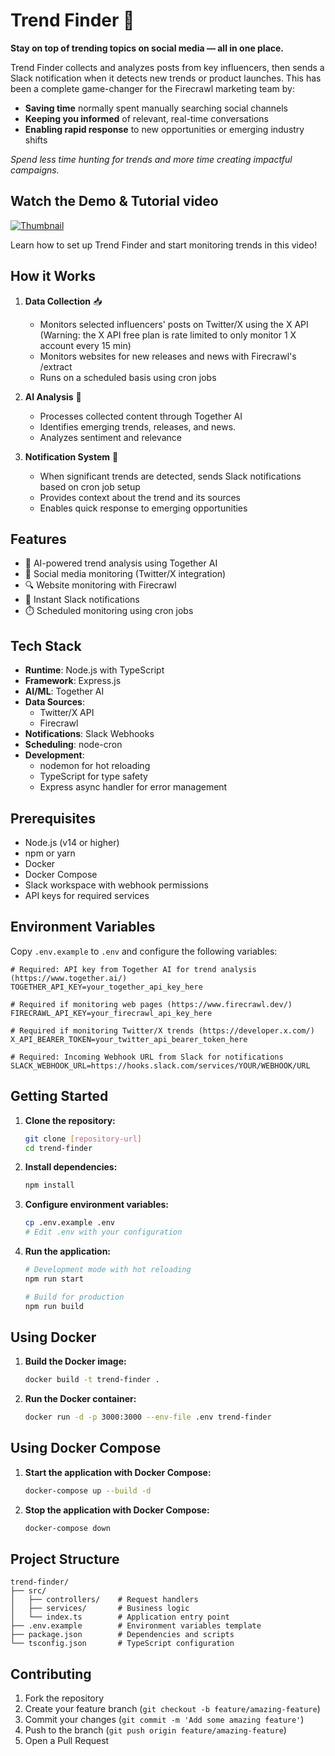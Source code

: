 # Trend Finder 🔦

**Stay on top of trending topics on social media — all in one place.**

Trend Finder collects and analyzes posts from key influencers, then sends a Slack notification when it detects new trends or product launches. This has been a complete game-changer for the Firecrawl marketing team by:

- **Saving time** normally spent manually searching social channels
- **Keeping you informed** of relevant, real-time conversations
- **Enabling rapid response** to new opportunities or emerging industry shifts

_Spend less time hunting for trends and more time creating impactful campaigns._

## Watch the Demo & Tutorial video

[![Thumbnail](https://i.ytimg.com/vi/puimQSun92g/hqdefault.jpg)](https://www.youtube.com/watch?v=puimQSun92g)

Learn how to set up Trend Finder and start monitoring trends in this video!

## How it Works

1. **Data Collection** 📥
   - Monitors selected influencers' posts on Twitter/X using the X API (Warning: the X API free plan is rate limited to only monitor 1 X account every 15 min)
   - Monitors websites for new releases and news with Firecrawl's /extract
   - Runs on a scheduled basis using cron jobs

2. **AI Analysis** 🧠
   - Processes collected content through Together AI
   - Identifies emerging trends, releases, and news.
   - Analyzes sentiment and relevance

3. **Notification System** 📢
   - When significant trends are detected, sends Slack notifications based on cron job setup
   - Provides context about the trend and its sources
   - Enables quick response to emerging opportunities

## Features

- 🤖 AI-powered trend analysis using Together AI
- 📱 Social media monitoring (Twitter/X integration)
- 🔍 Website monitoring with Firecrawl
- 💬 Instant Slack notifications
- ⏱️ Scheduled monitoring using cron jobs

## Tech Stack

- **Runtime**: Node.js with TypeScript
- **Framework**: Express.js
- **AI/ML**: Together AI
- **Data Sources**:
  - Twitter/X API
  - Firecrawl
- **Notifications**: Slack Webhooks
- **Scheduling**: node-cron
- **Development**:
  - nodemon for hot reloading
  - TypeScript for type safety
  - Express async handler for error management

## Prerequisites

- Node.js (v14 or higher)
- npm or yarn
- Docker
- Docker Compose
- Slack workspace with webhook permissions
- API keys for required services

## Environment Variables

Copy `.env.example` to `.env` and configure the following variables:

```
# Required: API key from Together AI for trend analysis (https://www.together.ai/)
TOGETHER_API_KEY=your_together_api_key_here

# Required if monitoring web pages (https://www.firecrawl.dev/)
FIRECRAWL_API_KEY=your_firecrawl_api_key_here

# Required if monitoring Twitter/X trends (https://developer.x.com/)
X_API_BEARER_TOKEN=your_twitter_api_bearer_token_here

# Required: Incoming Webhook URL from Slack for notifications
SLACK_WEBHOOK_URL=https://hooks.slack.com/services/YOUR/WEBHOOK/URL
```

## Getting Started

1. **Clone the repository:**
   ```bash
   git clone [repository-url]
   cd trend-finder
   ```

2. **Install dependencies:**
   ```bash
   npm install
   ```

3. **Configure environment variables:**
   ```bash
   cp .env.example .env
   # Edit .env with your configuration
   ```

4. **Run the application:**
   ```bash
   # Development mode with hot reloading
   npm run start

   # Build for production
   npm run build
   ```

## Using Docker

1. **Build the Docker image:**
   ```bash
   docker build -t trend-finder .
   ```

2. **Run the Docker container:**
   ```bash
   docker run -d -p 3000:3000 --env-file .env trend-finder
   ```

## Using Docker Compose

1. **Start the application with Docker Compose:**
   ```bash
   docker-compose up --build -d
   ```

2. **Stop the application with Docker Compose:**
   ```bash
   docker-compose down
   ```

## Project Structure

```
trend-finder/
├── src/
│   ├── controllers/    # Request handlers
│   ├── services/       # Business logic
│   └── index.ts        # Application entry point
├── .env.example        # Environment variables template
├── package.json        # Dependencies and scripts
└── tsconfig.json       # TypeScript configuration
```

## Contributing

1. Fork the repository
2. Create your feature branch (`git checkout -b feature/amazing-feature`)
3. Commit your changes (`git commit -m 'Add some amazing feature'`)
4. Push to the branch (`git push origin feature/amazing-feature`)
5. Open a Pull Request
